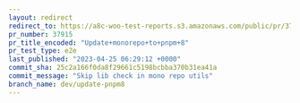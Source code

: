 ```yaml
---
layout: redirect
redirect_to: https://a8c-woo-test-reports.s3.amazonaws.com/public/pr/37915/e2e/index.html
pr_number: 37915
pr_title_encoded: "Update+monorepo+to+pnpm+8"
pr_test_type: e2e
last_published: "2023-04-25 06:29:12 +0000"
commit_sha: 25c2a166f0da8f29661c5198bcbba370b31ea41a
commit_message: "Skip lib check in mono repo utils"
branch_name: dev/update-pnpm8
---
```

